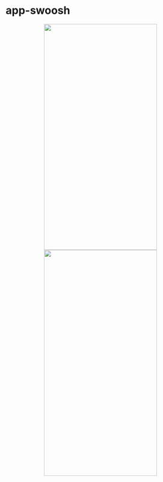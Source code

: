 # app-swoosh

<p align="center">
  <img src="screenshots/welocme.PNG" width="300" height="600">
  <img src="screenshots/home.PNG" width="300" height="600">
</p>
